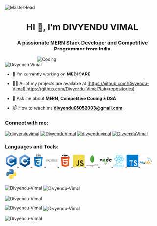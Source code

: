 ![MasterHead](https://e1.pxfuel.com/desktop-wallpaper/125/969/desktop-wallpaper-web-development-posted-by-sarah-anderson-full-stack.jpg)
<h1 align="center">Hi 👋, I'm DIVYENDU VIMAL</h1>
<h3 align="center">A passionate MERN Stack Developer and Competitive Programmer from India</h3>
<img align="right" alt="Coding" width="400" src="https://e1.pxfuel.com/desktop-wallpaper/947/911/desktop-wallpaper-full-stack-developer-vectors-illustrations-for-full-stack-developer.jpg">
<p align="left"> <img src="https://komarev.com/ghpvc/?username=Divyendu-Vimal&label=Profile%20views&color=0e75b6&style=flat" alt="Divyendu Vimal" /> </p>

- 🔭 I’m currently working on **MEDI CARE**

- 👨‍💻 All of my projects are available at [https://github.com/Divyendu-Vimal](https://github.com/Divyendu-Vimal?tab=repositories)

- 💬 Ask me about **MERN, Competitive Coding & DSA**

- 📫 How to reach me **divyendu05052003@gmail.com**

<h3 align="left">Connect with me:</h3>
<p align="left">
<a href="https://www.linkedin.com/in/divyendu-vimal-99ba9121b/" target="blank"><img align="center" src="https://raw.githubusercontent.com/rahuldkjain/github-profile-readme-generator/master/src/images/icons/Social/linked-in-alt.svg" alt="divyenduvimal" height="30" width="40" /></a>
<a href="https://www.codechef.com/users/divyenduvimal" target="blank"><img align="center" src="https://cdn.jsdelivr.net/npm/simple-icons@3.1.0/icons/codechef.svg" alt="DivyenduVimal" height="30" width="40" /></a>
<a href="https://codeforces.com/profile/divyenduvimal" target="blank"><img align="center" src="https://raw.githubusercontent.com/rahuldkjain/github-profile-readme-generator/master/src/images/icons/Social/codeforces.svg" alt="divyenduvimal" height="30" width="40" /></a>
<a href="https://leetcode.com/divyenduvimal" target="blank"><img align="center" src="https://raw.githubusercontent.com/rahuldkjain/github-profile-readme-generator/master/src/images/icons/Social/leet-code.svg" alt="DivyenduVimal" height="30" width="40" /></a>
</p>

<h3 align="left">Languages and Tools:</h3>
<p align="left"> <a href="https://www.cprogramming.com/" target="_blank" rel="noreferrer"> <img src="https://raw.githubusercontent.com/devicons/devicon/master/icons/c/c-original.svg" alt="c" width="40" height="40"/> </a> <a href="https://www.w3schools.com/cpp/" target="_blank" rel="noreferrer"> <img src="https://raw.githubusercontent.com/devicons/devicon/master/icons/cplusplus/cplusplus-original.svg" alt="cplusplus" width="40" height="40"/> </a> <a href="https://www.w3schools.com/css/" target="_blank" rel="noreferrer"> <img src="https://raw.githubusercontent.com/devicons/devicon/master/icons/css3/css3-original-wordmark.svg" alt="css3" width="40" height="40"/> </a> <a href="https://expressjs.com" target="_blank" rel="noreferrer"> <img src="https://raw.githubusercontent.com/devicons/devicon/master/icons/express/express-original-wordmark.svg" alt="express" width="40" height="40"/> </a> <a href="https://www.w3.org/html/" target="_blank" rel="noreferrer"> <img src="https://raw.githubusercontent.com/devicons/devicon/master/icons/html5/html5-original-wordmark.svg" alt="html5" width="40" height="40"/> </a> <a href="https://developer.mozilla.org/en-US/docs/Web/JavaScript" target="_blank" rel="noreferrer"> <img src="https://raw.githubusercontent.com/devicons/devicon/master/icons/javascript/javascript-original.svg" alt="javascript" width="40" height="40"/> </a> <a href="https://www.mongodb.com/" target="_blank" rel="noreferrer"> <img src="https://raw.githubusercontent.com/devicons/devicon/master/icons/mongodb/mongodb-original-wordmark.svg" alt="mongodb" width="40" height="40"/> </a> <a href="https://nodejs.org" target="_blank" rel="noreferrer"> <img src="https://raw.githubusercontent.com/devicons/devicon/master/icons/nodejs/nodejs-original-wordmark.svg" alt="nodejs" width="40" height="40"/> </a> <a href="https://reactjs.org/" target="_blank" rel="noreferrer"> <img src="https://raw.githubusercontent.com/devicons/devicon/master/icons/react/react-original-wordmark.svg" alt="react" width="40" height="40"/> </a> <a href="https://www.typescriptlang.org/" target="_blank" rel="noreferrer"> <img src="https://raw.githubusercontent.com/devicons/devicon/master/icons/typescript/typescript-original.svg" alt="typescript" width="40" height="40"/> </a> <a href="https://www.mysql.com/" target="_blank" rel="noreferrer"> <img src="https://raw.githubusercontent.com/devicons/devicon/master/icons/mysql/mysql-original-wordmark.svg" alt="mysql" width="40" height="40"/> </a> <a href="https://www.python.org" target="_blank" rel="noreferrer"> <img src="https://raw.githubusercontent.com/devicons/devicon/master/icons/python/python-original.svg" alt="python" width="40" height="40"/> </a> </p>

<p><img align="left" src="https://github-readme-stats.vercel.app/api/top-langs?username=Divyendu-Vimal&show_icons=true&locale=en&layout=compact" alt="Divyendu-Vimal" /></p>

<p>&nbsp;<img align="center" src="https://github-readme-stats.vercel.app/api?username=Divyendu-Vimal&show_icons=true&locale=en" alt="Divyendu-Vimal" /></p>

<p><img align="center" src="https://github-readme-streak-stats.herokuapp.com/?user=Divyendu-Vimal&" alt="Divyendu-Vimal" /></p>

<p><img align="left" src="https://github-readme-stats.vercel.app/api/top-langs?username=Divyendu-Vimal&show_icons=true&locale=en&layout=compact" alt="Divyendu-Vimal" /></p>

<p>&nbsp;<img align="center" src="https://github-readme-stats.vercel.app/api?username=Divyendu-Vimal&show_icons=true&locale=en" alt="Divyendu-Vimal" /></p>

<p><img align="center" src="https://github-readme-streak-stats.herokuapp.com/?user=Divyendu-Vimal&" alt="Divyendu-Vimal" /></p>
